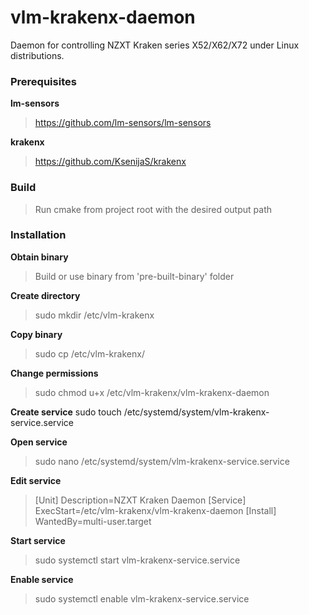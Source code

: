 # vlm-krakenx-daemon
Daemon for controlling NZXT Kraken series X52/X62/X72 under Linux distributions.
### Prerequisites
**lm-sensors**
> https://github.com/lm-sensors/lm-sensors
>
**krakenx** 
>https://github.com/KsenijaS/krakenx
>
### Build
>Run cmake from project root with the desired output path
>
### Installation
**Obtain binary**
>Build or use binary from 'pre-built-binary' folder
>
**Create directory**
>sudo mkdir /etc/vlm-krakenx
>
**Copy binary**
>sudo cp <path-to-binary> /etc/vlm-krakenx/
>
**Change permissions**
>sudo chmod u+x /etc/vlm-krakenx/vlm-krakenx-daemon
>
**Create service**
sudo touch /etc/systemd/system/vlm-krakenx-service.service
>
**Open service**
>sudo nano /etc/systemd/system/vlm-krakenx-service.service
>
**Edit service**
>[Unit]
>Description=NZXT Kraken Daemon
>[Service]
>ExecStart=/etc/vlm-krakenx/vlm-krakenx-daemon
>[Install]
>WantedBy=multi-user.target
>
**Start service**
>sudo systemctl start vlm-krakenx-service.service
>
**Enable service**
>sudo systemctl enable vlm-krakenx-service.service
>
